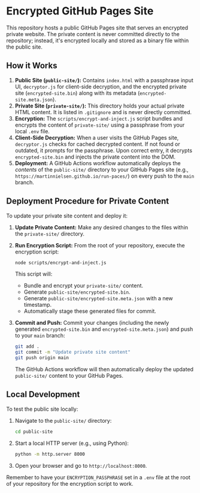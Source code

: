 # Encrypted GitHub Pages Site

This repository hosts a public GitHub Pages site that serves an encrypted private website. The private content is never committed directly to the repository; instead, it's encrypted locally and stored as a binary file within the public site.

## How it Works

1.  **Public Site (`public-site/`):** Contains `index.html` with a passphrase input UI, `decryptor.js` for client-side decryption, and the encrypted private site (`encrypted-site.bin`) along with its metadata (`encrypted-site.meta.json`).
2.  **Private Site (`private-site/`):** This directory holds your actual private HTML content. It is listed in `.gitignore` and is never directly committed.
3.  **Encryption:** The `scripts/encrypt-and-inject.js` script bundles and encrypts the content of `private-site/` using a passphrase from your local `.env` file.
4.  **Client-Side Decryption:** When a user visits the GitHub Pages site, `decryptor.js` checks for cached decrypted content. If not found or outdated, it prompts for the passphrase. Upon correct entry, it decrypts `encrypted-site.bin` and injects the private content into the DOM.
5.  **Deployment:** A GitHub Actions workflow automatically deploys the *contents* of the `public-site/` directory to your GitHub Pages site (e.g., `https://martinnielsen.github.io/run-paces/`) on every push to the `main` branch.

## Deployment Procedure for Private Content

To update your private site content and deploy it:

1.  **Update Private Content:** Make any desired changes to the files within the `private-site/` directory.

2.  **Run Encryption Script:** From the root of your repository, execute the encryption script:
    ```bash
    node scripts/encrypt-and-inject.js
    ```
    This script will:
    *   Bundle and encrypt your `private-site/` content.
    *   Generate `public-site/encrypted-site.bin`.
    *   Generate `public-site/encrypted-site.meta.json` with a new timestamp.
    *   Automatically stage these generated files for commit.

3.  **Commit and Push:** Commit your changes (including the newly generated `encrypted-site.bin` and `encrypted-site.meta.json`) and push to your `main` branch:
    ```bash
    git add .
    git commit -m "Update private site content"
    git push origin main
    ```

    The GitHub Actions workflow will then automatically deploy the updated `public-site/` content to your GitHub Pages.

## Local Development

To test the public site locally:

1.  Navigate to the `public-site/` directory:
    ```bash
    cd public-site
    ```
2.  Start a local HTTP server (e.g., using Python):
    ```bash
    python -m http.server 8000
    ```
3.  Open your browser and go to `http://localhost:8000`.

Remember to have your `ENCRYPTION_PASSPHRASE` set in a `.env` file at the root of your repository for the encryption script to work.